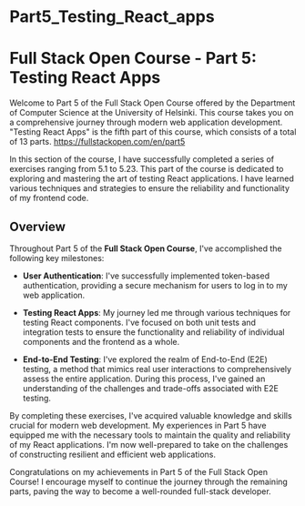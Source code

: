 # Part5_Testing_React_apps

# Full Stack Open Course - Part 5: Testing React Apps
Welcome to Part 5 of the Full Stack Open Course offered by the Department of Computer Science at the University of Helsinki. This course takes you on a comprehensive journey through modern web application development. "Testing React Apps" is the fifth part of this course, which consists of a total of 13 parts. https://fullstackopen.com/en/part5

In this section of the course, I have successfully completed a series of exercises ranging from 5.1 to 5.23. This part of the course is dedicated to exploring and mastering the art of testing React applications. I have learned various techniques and strategies to ensure the reliability and functionality of my frontend code.

## Overview

Throughout Part 5 of the **Full Stack Open Course**, I've accomplished the following key milestones:

- **User Authentication**: I've successfully implemented token-based authentication, providing a secure mechanism for users to log in to my web application.

- **Testing React Apps**: My journey led me through various techniques for testing React components. I've focused on both unit tests and integration tests to ensure the functionality and reliability of individual components and the frontend as a whole.

- **End-to-End Testing**: I've explored the realm of End-to-End (E2E) testing, a method that mimics real user interactions to comprehensively assess the entire application. During this process, I've gained an understanding of the challenges and trade-offs associated with E2E testing.

By completing these exercises, I've acquired valuable knowledge and skills crucial for modern web development. My experiences in Part 5 have equipped me with the necessary tools to maintain the quality and reliability of my React applications. I'm now well-prepared to take on the challenges of constructing resilient and efficient web applications.

Congratulations on my achievements in Part 5 of the Full Stack Open Course! I encourage myself to continue the journey through the remaining parts, paving the way to become a well-rounded full-stack developer.


